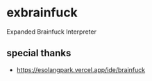 # exbrainfuck
Expanded Brainfuck Interpreter



## special thanks

- https://esolangpark.vercel.app/ide/brainfuck
